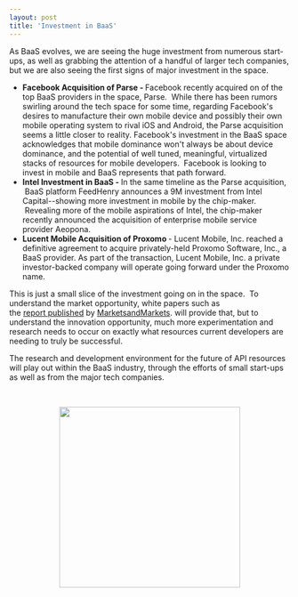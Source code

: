 ```yaml
---
layout: post
title: 'Investment in BaaS'
---
```

<p>As BaaS evolves, we are seeing the huge investment from numerous start-ups, as well as grabbing the attention of a handful of larger tech companies, but we are also seeing the first signs of major investment in the space. &nbsp;</p>
<ul>
<li><strong>Facebook Acquisition of Parse -&nbsp;</strong>Facebook recently acquired on of the top BaaS providers in the space, Parse. &nbsp;While there has been rumors swirling around the tech space for some time, regarding Facebook's desires to manufacture their own mobile device and possibly their own mobile operating system to rival iOS and Android, the Parse acquisition seems a little closer to reality. Facebook's investment in the BaaS space acknowledges that mobile dominance won't always be about device dominance, and the potential of well tuned, meaningful, virtualized stacks of resources for mobile developers. &nbsp;Facebook is looking to invest in mobile and BaaS represents that path forward. &nbsp;</li>
<li><strong>Intel Investment in BaaS -&nbsp;</strong>In the same timeline as the Parse acquisition, &nbsp;BaaS platform FeedHenry announces a 9M investment from Intel Capital--showing more investment in mobile by the chip-maker. &nbsp;Revealing more of the mobile aspirations of Intel, the chip-maker recently announced the acquisition of enterprise mobile service provider Aeopona.&nbsp;</li>
<li><strong>Lucent Mobile Acquisition of Proxomo </strong>-&nbsp;Lucent Mobile, Inc. reached a definitive agreement to acquire privately-held Proxomo Software, Inc., a BaaS provider. As part of the transaction, Lucent Mobile, Inc. a private investor-backed company will operate going forward under the Proxomo name.</li>
</ul>
<p>This is just a small slice of the investment going on in the space. &nbsp;To understand the market opportunity, white papers such as the<span>&nbsp;</span><a href="http://www.marketsandmarkets.com/PressReleases/baas.asp">report&nbsp;published</a><span>&nbsp;by&nbsp;</span><a href="http://www.marketsandmarkets.com/">MarketsandMarkets</a><span>.</span> will provide that, but to understand the innovation opportunity, much more experimentation and research needs to occur on exactly what resources current developers are needing to truly be successful.</p>
<p>The research and development environment for the future of API resources will play out within the BaaS industry, through the efforts of small start-ups as well as from the major tech companies.</p>
<p>&nbsp;</p>
<p><img style="display: block; margin-left: auto; margin-right: auto;" src="https://s3.amazonaws.com/kinlane-productions/api-evangelist/facebook/facebook-parse.png" alt="" width="325" /></p>